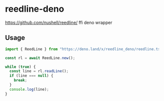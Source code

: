 # reedline-deno
https://github.com/nushell/reedline/ ffi deno wrapper

## Usage
```ts
import { ReedLine } from "https://deno.land/x/reedline_deno/reedline.ts";

const rl = await ReedLine.new();

while (true) {
  const line = rl.readLine();
  if (line === null) {
    break;
  }
  console.log(line);
}
```
